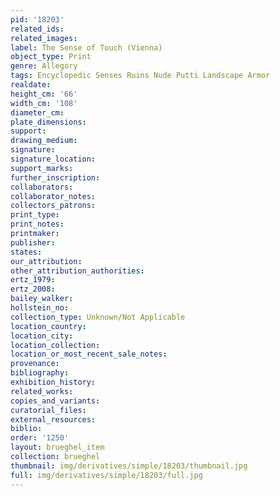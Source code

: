```yaml
---
pid: '18203'
related_ids: 
related_images: 
label: The Sense of Touch (Vienna)
object_type: Print
genre: Allegory
tags: Encyclopedic Senses Ruins Nude Putti Landscape Armor
realdate: 
height_cm: '66'
width_cm: '108'
diameter_cm: 
plate_dimensions: 
support: 
drawing_medium: 
signature: 
signature_location: 
support_marks: 
further_inscription: 
collaborators: 
collaborator_notes: 
collectors_patrons: 
print_type: 
print_notes: 
printmaker: 
publisher: 
states: 
our_attribution: 
other_attribution_authorities: 
ertz_1979: 
ertz_2008: 
bailey_walker: 
hollstein_no: 
collection_type: Unknown/Not Applicable
location_country: 
location_city: 
location_collection: 
location_or_most_recent_sale_notes: 
provenance: 
bibliography: 
exhibition_history: 
related_works: 
copies_and_variants: 
curatorial_files: 
external_resources: 
biblio: 
order: '1250'
layout: brueghel_item
collection: brueghel
thumbnail: img/derivatives/simple/18203/thumbnail.jpg
full: img/derivatives/simple/18203/full.jpg
---
```

